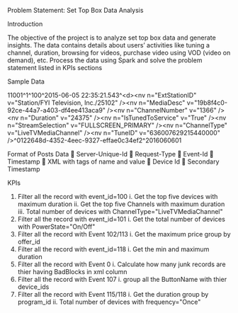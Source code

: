 Problem Statement: Set Top Box Data Analysis

Introduction

The objective of the project is to analyze set top box data and generate insights. 
The data contains details about users’ activities like tuning a channel, duration, browsing 
for videos, purchase video using VOD (video on demand), etc. Process the data using Spark and 
solve the problem statement listed in KPIs sections

Sample Data

11001^1^100^2015-06-05 22:35:21.543^\<d>\<nv n="ExtStationID" v="Station/FYI Television, Inc./25102" />\<nv n="MediaDesc" v="19b8f4c0-92ce-44a7-a403-df4ee413aca9" />\<nv n="ChannelNumber" v="1366" />\<nv n="Duration" v="24375" />\<nv n="IsTunedToService" v="True" />\<nv n="StreamSelection" v="FULLSCREEN_PRIMARY" />\<nv n="ChannelType" v="LiveTVMediaChannel" />\<nv n="TuneID" v="636007629215440000" /></d>^0122648d-4352-4eec-9327-effae0c34ef2^2016060601

Format of Posts Data
 Server-Unique-Id
 Request-Type
 Event-Id
 Timestamp
 XML with tags of name and value
 Device Id
 Secondary Timestamp

KPIs
1. Filter all the record with event_id=100
 i. Get the top five devices with maximum duration
 ii. Get the top five Channels with maximum duration
 iii. Total number of devices with ChannelType="LiveTVMediaChannel"
2. Filter all the record with event_id=101
 i. Get the total number of devices with PowerState="On/Off"
3. Filter all the record with Event 102/113
 i. Get the maximum price group by offer_id
4. Filter all the record with event_id=118
 i. Get the min and maximum duration
5. Filter all the record with Event 0
 i. Calculate how many junk records are thier having BadBlocks in xml column
6. Filter all the record with Event 107
 i. group all the ButtonName with thier device_ids
7. Filter all the record with Event 115/118
 i. Get the duration group by program_id
 ii. Total number of devices with frequency="Once"
